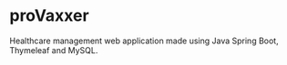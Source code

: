 # proVaxxer

Healthcare management web application made using Java Spring Boot, Thymeleaf and MySQL.
